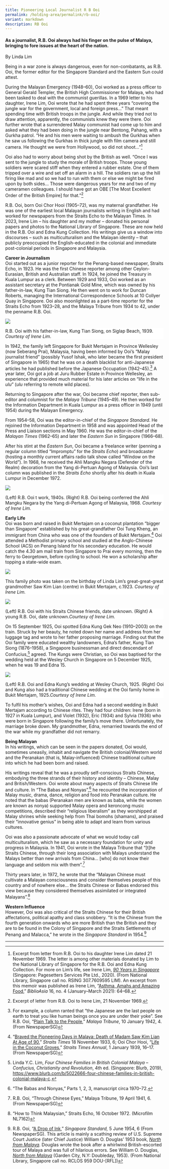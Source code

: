 ```yaml
---
title: Pioneering Local Journalist R B Ooi
permalink: /holding-area/permalink/rb-ooi/
variant: markdown
description: RB Ooi
---
```

#### As a journalist, R.B. Ooi always had his finger on the pulse of Malaya, bringing to fore issues at the heart of the nation.
By Linda Lim

Being in a war zone is always dangerous, even for non-combatants, as R.B. Ooi, the former editor for the Singapore Standard and the Eastern Sun could attest.

During the Malayan Emergency (1948–60), Ooi worked as a press officer to General Gerald Templer, the British High Commissioner for Malaya, who had been tasked to deal with the communist guerillas. In a 1969 letter to his daughter, Irene Lim, Ooi wrote that he had spent three years “covering the jungle war for the government, local and foreign press…” That meant spending time with British troops in the jungle. And while they tried not to draw attention, apparently, the communists knew they were there. Ooi further wrote that a surrendered Malay communist had come up to him and asked what they had been doing in the jungle near Bentong, Pahang, with a Gurkha patrol. “He and his men were waiting to ambush the Gurkhas when he saw us following the Gurkhas in thick jungle with film camera and still camera. He thought we were from Hollywood, so did not shoot…”[^1]

Ooi also had to worry about being shot by the British as well. “Once I was sent to the jungle to study the morale of British troops. Those young soldiers were scared stiff when they entered a rubber estate. One of them tripped over a wire and set off an alarm in a hill. The soldiers ran up the hill firing like mad and so we had to run with them or else we might be fired upon by both sides…  Those were dangerous years for me and two of my cameramen colleagues. I should have got an OBE [The Most Excellent Order of the British Empire] for that.”[^2]

R.B. Ooi, born Ooi Chor Hooi (1905–72), was my maternal grandfather. He was one of the earliest local Malayan journalists writing in English and had worked for newspapers from the Straits Echo to the Malayan Times. In 2023, Irene Lim – his daughter and my mother – donated his personal papers and photos to the National Library of Singapore. These are now held in the R.B. Ooi and Edna Kung Collection. His writings give us a window into discourses – such as multiculturalism and the Malayan identity – that publicly preoccupied the English-educated in the colonial and immediate post-colonial periods in Singapore and Malaysia. 

<b>Career in Journalism</b><br>
Ooi started out as a junior reporter for the Penang-based newspaper, Straits Echo, in 1923. He was the first Chinese reporter among other Ceylon-Eurasian, British and Australian staff. In 1924, he joined the Treasury in Kuala Lumpur as a clerk. Between 1929 and 1933, Ooi worked as an assistant secretary at the Pontianak Gold Mine, which was owned by his father-in-law, Kung Tian Siong. He then went on to work for Duncan Roberts, managing the International Correspondence Schools at 10 Collyer Quay in Singapore. Ooi also moonlighted as a part-time reporter for the Straits Echo from 1923–28, and the Malaya Tribune from 1934 to 42, under the penname R.B. Ooi. 

![](/images/Online%20Only%20Articles/Pioneering%20Journalist%20RB%20Ooi/04.png)
<div style="background-color: white;"> R.B. Ooi with his father-in-law, Kung Tian Siong, on Siglap Beach, 1939. <i>Courtesy of Irene Lim.</i>
</div>

In 1942, the family left Singapore for Bukit Mertajam in Province Wellesley (now Seberang Prai), Malaysia, having been informed by Ooi’s “Malay journalist friend” (possibly Yusof Ishak, who later became the first president of Singapore in 1965) that he was on a death blacklist for anti-Japanese articles he had published before the Japanese Occupation (1942–45).[^3] A year later, Ooi got a job at Juru Rubber Estate in Province Wellesley, an experience that provided much material for his later articles on “life in the _ulu_” (_ulu_ referring to remote wild places).

Returning to Singapore after the war, Ooi became chief reporter, then sub-editor and columnist for the _Malaya Tribune_ (1945–49). He then worked for the Information Department in Kuala Lumpur as a press officer in 1949 (until 1954) during the Malayan Emergency.&nbsp;

From 1954–58, Ooi was the editor-in-chief of the _Singapore Standard_. He rejoined the Information Department in 1958 and was appointed Head of the Press and Liaison sections in May 1960. He was the editor-in-chief of the _Malayan Times_ (1962–65) and later the _Eastern Sun_ in Singapore (1966–68).

After his stint at the _Eastern Sun_, Ooi became a freelance writer (penning a regular column titled “Impromptu” for the _Straits Echo_) and broadcaster (hosting a monthly current affairs radio talk show called “Window on the World”). In 1968, he received the Ahli Mangku Negara (Defender of the Realm) decoration from the Yang di-Pertuan Agong of Malaysia. Ooi’s last column was published in the _Straits Echo_ shortly after his death in Kuala Lumpur in December 1972.

![](/images/Online%20Only%20Articles/Pioneering%20Journalist%20RB%20Ooi/conferment.png)
<div style="background-color: white;"> (Left) R.B. Ooi t work, 1940s. (Right) R.B. Ooi being conferred the Ahli Mangku Negara by the Yang di-Pertuan Agong of Malaysia, 1968. <i>Courtesy of Irene Lim.</i>
</div>

<b>Early Life</b><br>
Ooi was born and raised in Bukit Mertajam on a coconut plantation “bigger than Singapore” established by his great-grandfather Ooi Tung Kheng, an immigrant from China who was one of the founders of Bukit Mertajam.[^4] Ooi attended a Methodist primary school and studied at the Anglo-Chinese School (ACS) on Penang Island for his secondary education. He would catch the 4.30 am mail train from Singapore to Prai every morning, then the ferry to Georgetown, before cycling to school. He won a scholarship after topping a state-wide exam.

![](/images/Online%20Only%20Articles/Pioneering%20Journalist%20RB%20Ooi/01.png)
<div style="background-color: white;"> This family photo was taken on the birthday of Linda Lim’s great-great-great grandmother Saw Kim Lian (centre) in Bukit Mertajam, c.1923. <i>Courtesy of Irene Lim.</i>
</div>

![](/images/Online%20Only%20Articles/Pioneering%20Journalist%20RB%20Ooi/friends.png)
<div style="background-color: white;"> (Left) R.B. Ooi with his Straits Chinese friends, date unknown. (Right) A young R.B. Ooi, date unknown.<i>Courtesy of Irene Lim.</i>
</div>

On 15 September 1925, Ooi spotted Edna Kung Gek Neo (1910–2003) on the train. Struck by her beauty, he noted down her name and address from her luggage tag and wrote to her father proposing marriage. Finding out that the Ooi family were educated wealthy landowners, Edna’s father, Kung Tian Siong (1876–1958), a Singapore businessman and direct descendant of Confucius,[^5]  agreed. The Kungs were Christian, so Ooi was baptised for the wedding held at the Wesley Church in Singapore on 5 December 1925, when he was 19 and Edna 15. 

![](/images/Online%20Only%20Articles/Pioneering%20Journalist%20RB%20Ooi/wedding.png)
<div style="background-color: white;">(Left) R.B. Ooi and Edna Kung’s wedding at Wesley Church, 1925. (Right) Ooi and Kung also had a traditional Chinese wedding at the Ooi family home in Bukit Mertajam, 1925.<i>Courtesy of Irene Lim.</i>
</div>

To fulfil his mother’s wishes, Ooi and Edna had a second wedding in Bukit Mertajam according to Chinese rites. They had four children: Irene (born in 1927 in Kuala Lumpur), and Violet (1932), Eric (1934) and Sylvia (1936) who were born in Singapore following the family’s move there. Unfortunately, the marriage broke down. My grandmother, Edna, remarried towards the end of the war while my grandfather did not remarry.

<b>Being Malayan</b><br>
In his writings, which can be seen in the papers donated, Ooi would, sometimes uneasily, inhabit and navigate the British colonial/Western world and the Peranakan (that is, Malay-influenced) Chinese traditional culture into which he had been born and raised.

His writings reveal that he was a proudly self-conscious Straits Chinese, embodying the three strands of their history and identity – Chinese, Malay and British/Western. Ooi wrote about many aspects of Straits Chinese life and culture. In “The Babas and Nonyas”,[^6] he recounted the incorporation of Malay music, drama, dance, religion and food into Peranakan culture. He noted that the babas (Peranakan men are known as baba, while the women are known as nonya) supported Malay opera and keroncong music competitions, described their “religious liberalism” as they worshipped at Malay shrines while seeking help from Thai bomohs (shamans), and praised their “innovative genius” in being able to adapt and learn from various cultures. 

Ooi was also a passionate advocate of what we would today call multiculturalism, which he saw as a necessary foundation for unity and progress in Malaysia. In 1941, Ooi wrote in the Malaya Tribune that “[t]he Straits Chinese, through their long association with Malays understand the Malays better than new arrivals from China… [who] do not know their language and seldom mix with them”.[^7] 

Thirty years later, in 1972, he wrote that the “Malayan Chinese must cultivate a Malayan consciousness and consider themselves people of this country and of nowhere else… the Straits Chinese or Babas endorsed this view because they considered themselves assimilated or integrated Malayans”.[^8] 

<b>Western Influence</b><br>
However, Ooi was also critical of the Straits Chinese for their British affectations, political apathy and class snobbery. “It is the Chinese from the fourth generation onwards who are more British than the British and they are to be found in the Colony of Singapore and the Straits Settlements of Penang and Malacca,” he wrote in the _Singapore Standard_ in 1954.[^9]

  

* * *



[^1]: Excerpt from letter from R.B. Ooi to his daughter Irene Lim dated 21 November 1969. The letter is among other materials donated by Lim to the National Library of Singapore for the R.B. Ooi and Edna Kung Collection. For more on Lim’s life, see Irene Lim, [_90 Years in Singapore_](https://eservice.nlb.gov.sg/redir/itemdetails?bid=204446401) (Singapore: Pagesetters Services Pte Ltd., 2020). (From National Library, Singapore call no. RSING 307.7609595 LIM). An excerpt from this memoir was published as Irene Lim, “[Asthma, Amahs and Amazing Food](https://biblioasia.nlb.gov.sg/vol-16/issue-4/jan-mar-2021/asthma/),” _BiblioAsia_ 16, no. 4 (January–March 2021): 64–68.

[^2]: Excerpt of letter from R.B. Ooi to Irene Lim, 21 November 1969.

[^3]: For example, a column ranted that “the Japanese are the last people on earth to treat you like human beings once you are under their yoke”. See R.B. Ooi, “[Plain Talk to the People](https://eresources.nlb.gov.sg/newspapers/digitised/article/maltribune19420110-1.2.45),” _Malaya Tribune_, 10 January 1942, 4. (From NewspaperSG)

[^4]: “[Braved the Pioneering Days in Malaya: Death of Madam Saw Kim Lian At Age of 90](https://eresources.nlb.gov.sg/newspapers/digitised/article/straitstimes19331118-1.2.20),” _Straits Times_ 18 November 1933, 6; Ooi Chor Hooi, “[Life in the Coconut Groves](https://eresources.nlb.gov.sg/newspapers/digitised/article/stannual19390101-1.2.11),” _Straits Times Annual_, 1 January 1939, 16–17. (From NewspaperSG)

[^5]: Linda Y.C. Lim, _Four Chinese Families in British Colonial Malaya – Confucius, Christianity and Revolution_, 4th ed. (Singapore: Blurb, 2019), https://www.blurb.com/b/5022666-four-chinese-families-in-british-colonial-malaya-c.

[^6]: “The Babas and Nonyas,” Parts 1, 2, 3, manuscript circa 1970–72.

[^7]: R.B. Ooi, “Through Chinese Eyes,” Malaya Tribune, 19 April 1941, 6. (From NewspaperSG)

[^8]: “How to Think Malaysian,” Straits Echo, 16 October 1972. (Microfilm NL7162)

[^9]: R.B. Ooi, “[A Drop of Ink](https://eresources.nlb.gov.sg/newspapers/digitised/article/singstandard19540605-1.2.67),” _Singapore Standard,_ 5 June 1954, 6 (From NewspaperSG). This article is mainly a scathing review of U.S. Supreme Court Justice (later Chief Justice) William O. Douglas’ 1953 book, [_North from Malaya_](https://catalogue.nlb.gov.sg/search/card?recordId=1520719)_._ Douglas wrote the book after a whirlwind British-escorted tour of Malaya and was full of hilarious errors. See William O. Douglas, [_North from Malaya_](https://catalogue.nlb.gov.sg/search/card?recordId=1520719) (Garden City, N.Y: Doubleday, 1953). (From National Library, Singapore call no. RCLOS 959 DOU-\[RFL\])


